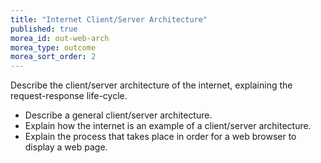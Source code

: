 ```yaml
---
title: "Internet Client/Server Architecture"
published: true
morea_id: out-web-arch
morea_type: outcome
morea_sort_order: 2
---
```


Describe the client/server architecture of the internet, explaining the request-response life-cycle.

- Describe a general client/server architecture.
- Explain how the internet is an example of a client/server architecture.
- Explain the process that takes place in order for a web browser to display a web page.
